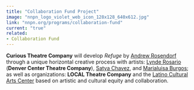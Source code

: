 ```yaml
---
title: "Collaboration Fund Project"
image: "nnpn_logo_violet_web_icon_128x128_640x612.jpg"
link: "nnpn.org/programs/collaboration-fund"
current: "true"
related:
- Collaboration Fund
---
```


**Curious Theatre Company** will develop *Refuge* by <a href="https://newplayexchange.org/users/9277/andrew-rosendorf" rel="nofollow">Andrew Rosendorf</a> through a unique horizontal creative process with artists: <a href="https://newplayexchange.org/users/31752/lynde-rosario" rel="nofollow">Lynde Rosario</a> (**Denver Center Theatre Company**), <a href="https://newplayexchange.org/users/14704/satya-chavez" rel="nofollow">Satya Chavez</a>, and <u>Marialuisa Burgos</u>; as well as organizations: **LOCAL Theatre Company** and the <a href="https://www.latinoculturalartscenter-denver.org/" rel="nofollow">Latino Cultural Arts Center</a> based on artistic and cultural equity and collaboration.

